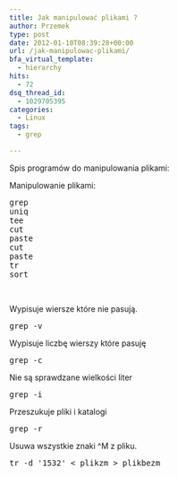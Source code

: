 ```yaml
---
title: Jak manipulować plikami ?
author: Przemek
type: post
date: 2012-01-10T08:39:28+00:00
url: /jak-manipulowac-plikami/
bfa_virtual_template:
  - hierarchy
hits:
  - 72
dsq_thread_id:
  - 1029705395
categories:
  - Linux
tags:
  - grep

---
```

Spis programów do manipulowania plikami:

<!--more-->

Manipulowanie plikami:

<pre class="lang:default decode:true">grep
uniq
tee
cut
paste
cut
paste
tr 
sort</pre>

&nbsp;

Wypisuje wiersze które nie pasują.

<pre class="lang:default decode:true">grep -v</pre>

Wypisuje liczbę wierszy które pasuję

<pre class="lang:default decode:true">grep -c</pre>

Nie są sprawdzane wielkości liter

<pre class="lang:default decode:true">grep -i</pre>

Przeszukuje pliki i katalogi

<pre class="lang:default decode:true">grep -r</pre>

Usuwa wszystkie znaki ^M z pliku.

<pre class="lang:default decode:true">tr -d '1532' &lt; plikzm &gt; plikbezm</pre>

&nbsp;